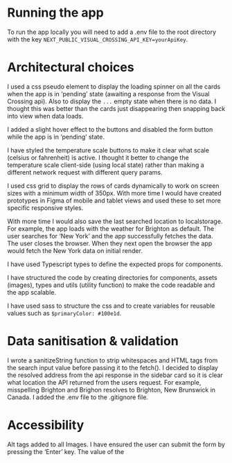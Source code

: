 # Running the app

To run the app locally you will need to add a .env file to the root directory with the key `NEXT_PUBLIC_VISUAL_CROSSING_API_KEY=yourApiKey`.

# Architectural choices

I used a css pseudo element to display the loading spinner on all the cards when the app is in ‘pending’ state (awaiting a response from the Visual Crossing api). Also to display the `...` empty state when there is no data. I thought this was better than the cards just disappearing then snapping back into view when data loads.

I added a slight hover effect to the buttons and disabled the form button while the app is in ‘pending’ state.

I have styled the temperature scale buttons to make it clear what scale (celsius or fahrenheit) is active. I thought it better to change the temperature scale client-side (using local state) rather than making a different network request with different query params.

I used css grid to display the rows of cards dynamically to work on screen sizes with a minimum width of 350px. With more time I would have created prototypes in Figma of mobile and tablet views and used these to set more specific responsive styles.

With more time I would also save the last searched location to localstorage. For example, the app loads with the weather for Brighton as default. The user searches for ‘New York’ and the app successfully fetches the data. The user closes the browser. When they next open the browser the app would fetch the New York data on initial render.

I have used Typescript types to define the expected props for components.

I have structured the code by creating directories for components, assets (images), types and utils (utility function) to make the code readable and the app scalable.

I have used sass to structure the css and to create variables for reusable values such as `$primaryColor: #100e1d`.

# Data sanitisation & validation

I wrote a sanitizeString function to strip whitespaces and HTML tags from the search input value before passing it to the fetch().
I decided to display the resolved address from the api response in the sidebar card so it is clear what location the API returned from the users request. For example, misspelling Brighton and Brighon resolves to Brighton, New Brunswick in Canada.
I added the .env file to the .gitignore file.

# Accessibility

Alt tags added to all Images.
I have ensured the user can submit the form by pressing the ‘Enter’ key.
The value of the <title> element of the web page updates to reflect error, pending or success state of the form.
I have added the aria-labelledby attribute to the input.
As much as possible I have used semantic html. For example, the sidebar is an <aside> element and each group of cards in the <main> part of the app are wrapped in <section>.

# Potential performance bottlenecks and optimisations

I have used the Next.js image component for optimization.
I have deployed the app to GitHub pages for hosting and public access.
The Figma prototype only had 4 weather images. With more time I would have requested or found more images (for example a cloudy image) to display more specific images in the app. For now I am using the ‘Partly cloudy day’ image as the default/fallback image.

# High fault tolerance

I looked at the API documentation to see if there is a route that returns all valid locations that api accepts. It does not exist. However, if it did I could have used this array of data to have a <select> input so the user has to choose an option from this list of valid locations as opposed to typing any string into the input.
